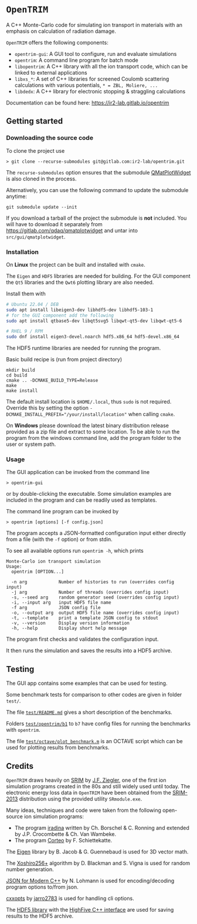 # `OpenTRIM`

A C++ Monte-Carlo code for simulating ion transport in materials with an emphasis on calculation of radiation damage.

`OpenTRIM` offers the following components:

- `opentrim-gui`: A GUI tool to configure, run and evaluate simulations 
- `opentrim`: A command line program for batch mode 
- `libopentrim`: A C++ library with all the ion transport code, which can be linked to external applications
- `libxs_*`: A set of C++ libraries for screened Coulomb scattering calculations with various potentials, `* = ZBL, Moliere, ...` 
- `libdedx`: A C++ library for electronic stopping & straggling calculations 

Documentation can be found here: https://ir2-lab.gitlab.io/opentrim

## Getting started

### Downloading the source code

To clone the project use
```
> git clone --recurse-submodules git@gitlab.com:ir2-lab/opentrim.git
```
The `recurse-submodules` option ensures that the submodule [QMatPlotWidget](https://gitlab.com/qdaq/qmatplotwidget) is also cloned in the process.

Alternatively, you can use the following command to update the submodule anytime:
```
git submodule update --init
``` 

If you download a tarball of the project the submodule is **not** included. You will have to download it separately from https://gitlab.com/qdaq/qmatplotwidget and untar into `src/gui/qmatplotwidget`.

### Installation

On **Linux** the project can be built and installed with `cmake`.

The `Eigen` and `HDF5` libraries are needed for building. For the GUI
component the `Qt5` libraries and the `Qwt6` plotting library are also needed.

Install them with
```bash
# Ubuntu 22.04 / DEB
sudo apt install libeigen3-dev libhdf5-dev libhdf5-103-1 
# for the GUI component add the following
sudo apt install qtbase5-dev libqt5svg5 libqwt-qt5-dev libqwt-qt5-6

# RHEL 9 / RPM
sudo dnf install eigen3-devel.noarch hdf5.x86_64 hdf5-devel.x86_64
```  

The HDF5 runtime libraries are needed for running the program.

Basic build recipe is (run from project directory)

```
mkdir build
cd build
cmake .. -DCMAKE_BUILD_TYPE=Release
make
make install
```
The default install location is `$HOME/.local`, thus `sudo` is not required.
Override this by setting the option `-DCMAKE_INSTALL_PREFIX="/your/install/location"` when calling `cmake`. 

On **Windows** please download the latest binary distribution release provided as a zip file and extract to some location. To be able to run the program from the windows command line, add the program folder to the user or system path.

### Usage

The GUI application can be invoked from the command line 
```
> opentrim-gui
```
or by double-clicking the executable. Some simulation examples are included in the program and can be readily used as templates. 

The command line program can be invoked by 

```
> opentrim [options] [-f config.json]
```
The program accepts a JSON-formatted configuration input either
directly from a file (with the `-f` option) or from stdin.

To see all available options run `opentrim -h`, which prints
```
Monte-Carlo ion transport simulation
Usage:
  opentrim [OPTION...]

  -n arg            Number of histories to run (overrides config input)
  -j arg            Number of threads (overrides config input)
  -s, --seed arg    random generator seed (overrides config input)
  -i, --input arg   input HDF5 file name
  -f arg            JSON config file
  -o, --output arg  output HDF5 file name (overrides config input)
  -t, --template    print a template JSON config to stdout
  -v, --version     Display version information
  -h, --help        Display short help message
```

The program first checks and validates the configuration input. 

It then runs the simulation and saves the results into a HDF5 archive.

## Testing

The GUI app contains some examples that can be used for testing.

Some benchmark tests for comparison to other codes are given in folder `test/`.

The file [`test/README.md`](test/README.md) gives a short description of the benchmarks.

Folders [`test/opentrim/b1`](test/opentrim/b1) to `b7` have config files for running the benchmarks with `opentrim`.

The file [`test/octave/plot_benchmark.m`](test/octave/plot_benchmark.m) is an OCTAVE script which can be used for plotting results from benchmarks.

## Credits

`OpenTRIM` draws heavily on [SRIM](http://www.srim.org/) by [J.F. Ziegler](ziegler[at]srim.org), one of the first ion simulation programs created in the 80s and still widely used until today. The electronic energy loss data in `OpenTRIM` have been obtained from the [SRIM-2013](http://www.srim.org/) distribution using the provided utility `SRmodule.exe`.

Many ideas, techniques and code were taken from the following open-source ion simulation programs:

- The program [iradina](https://sourceforge.net/projects/iradina/) written by Ch. Borschel & C. Ronning and extended by J.P. Crocombette & Ch. Van Wambeke.
- The program [Corteo](http://www.lps.umontreal.ca/%7Eschiette/index.php?n=Recherche.Corteo) by F. Schiettekatte.

The [Eigen](http://eigen.tuxfamily.org/) library by B. Jacob & G. Guennebaud is used for 3D vector math.

The [Xoshiro256+](https://prng.di.unimi.it/) algorithm by D. Blackman and S. Vigna is used for random number generation.

[JSON for Modern C++](https://github.com/nlohmann/json) by N. Lohmann is used for encoding/decoding program options to/from json.

[cxxopts](https://github.com/jarro2783/cxxopts) by [jarro2783](https://github.com/jarro2783) is used for handling cli options.

The [HDF5 library](https://github.com/HDFGroup/hdf5) with the [HighFive C++ interface](https://github.com/BlueBrain/HighFive) are used for saving results to the HDF5 archive.
